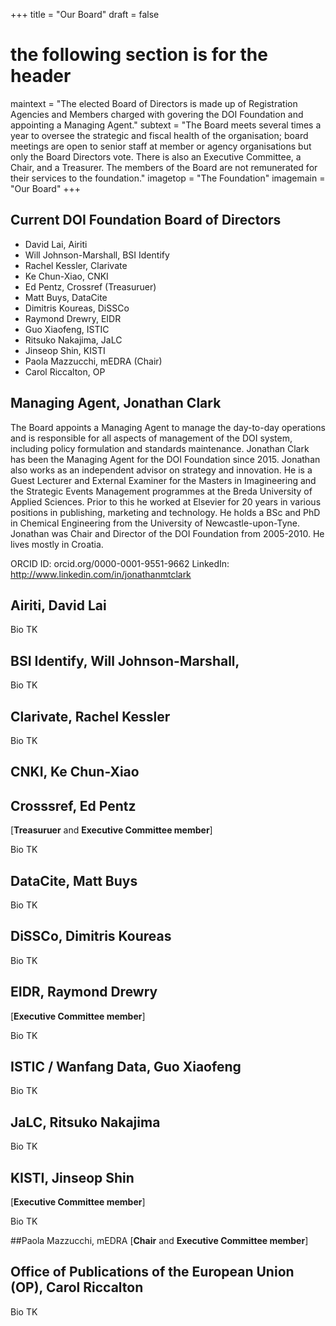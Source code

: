 +++
title = "Our Board"
draft = false
# the following section is for the header
maintext = "The elected Board of Directors is made up of Registration Agencies and Members charged with govering the DOI Foundation and appointing a Managing Agent."
subtext = "The Board meets several times a year to oversee the strategic and fiscal health of the organisation; board meetings are open to senior staff at member or agency organisations but only the Board Directors vote. There is also an Executive Committee, a Chair, and a Treasurer. 
The members of the Board are not remunerated for their services to the foundation."
imagetop = "The Foundation"
imagemain = "Our Board"
+++

## Current DOI Foundation Board of Directors

- David Lai, Airiti
- Will Johnson-Marshall, BSI Identify 
- Rachel Kessler, Clarivate
- Ke Chun-Xiao, CNKI
- Ed Pentz, Crossref (Treasuruer)
- Matt Buys, DataCite
- Dimitris Koureas, DiSSCo
- Raymond Drewry, EIDR
- Guo Xiaofeng, ISTIC
- Ritsuko Nakajima, JaLC
- Jinseop Shin, KISTI
- Paola Mazzucchi, mEDRA (Chair)
- Carol Riccalton, OP


## Managing Agent, Jonathan Clark

The Board appoints a Managing Agent to manage the day-to-day operations and is responsible for all aspects of management of the DOI system, including policy formulation and standards maintenance. Jonathan Clark has been the Managing Agent for the DOI Foundation since 2015. Jonathan also works as an independent advisor on strategy and innovation. He is a Guest Lecturer and External Examiner for the Masters in Imagineering and the Strategic Events Management programmes at the Breda University of Applied Sciences. Prior to this he worked at Elsevier for 20 years in various positions in publishing, marketing and technology. He holds a BSc and PhD in Chemical Engineering from the University of Newcastle-upon-Tyne. Jonathan was Chair and Director of the DOI Foundation from 2005-2010. He lives mostly in Croatia.

ORCID ID: orcid.org/0000-0001-9551-9662
LinkedIn: http://www.linkedin.com/in/jonathanmtclark

## Airiti, David Lai

Bio TK

## BSI Identify, Will Johnson-Marshall, 

Bio TK

## Clarivate, Rachel Kessler

Bio TK

## CNKI, Ke Chun-Xiao

## Crosssref, Ed Pentz
[**Treasuruer** and **Executive Committee member**]

Bio TK

## DataCite, Matt Buys

Bio TK

## DiSSCo, Dimitris Koureas

Bio TK

## EIDR, Raymond Drewry
[**Executive Committee member**]

Bio TK

## ISTIC / Wanfang Data, Guo Xiaofeng

Bio TK

## JaLC, Ritsuko Nakajima

Bio TK

## KISTI, Jinseop Shin
[**Executive Committee member**]

Bio TK

##Paola Mazzucchi, mEDRA 
[**Chair** and **Executive Committee member**]

## Office of Publications of the European Union (OP), Carol Riccalton

Bio TK

